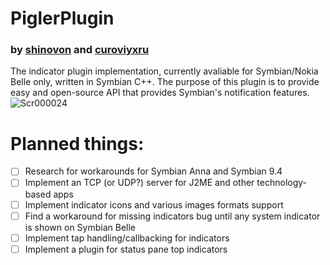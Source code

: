 # PiglerPlugin
### by [shinovon](https://github.com/shinovon) and [curoviyxru](https://github.com/curoviyxru)
The indicator plugin implementation, currently avaliable for Symbian/Nokia Belle only, written in Symbian C++.
The purpose of this plugin is to provide easy and open-source API that provides Symbian's notification features.
![Scr000024](https://github.com/curoviyxru/pigler/assets/43963888/5eedd1a8-47fb-4cda-a155-85435bf1b3a0)

# Planned things:
* [ ] Research for workarounds for Symbian Anna and Symbian 9.4
* [ ] Implement an TCP (or UDP?) server for J2ME and other technology-based apps
* [ ] Implement indicator icons and various images formats support
* [ ] Find a workaround for missing indicators bug until any system indicator is shown on Symbian Belle
* [ ] Implement tap handling/callbacking for indicators
* [ ] Implement a plugin for status pane top indicators
